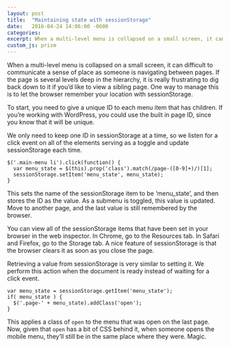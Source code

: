 ```yaml
---
layout: post
title:  "Maintaining state with sessionStorage"
date:   2016-04-24 14:06:00 -0600
categories:
excerpt: When a multi-level menu is collapsed on a small screen, it can difficult to communicate a sense of place as someone is navigating between pages. One way to manage this is to let the browser remember your location with sessionStorage.
custom_js: prism
---
```

When a multi-level menu is collapsed on a small screen, it can difficult to communicate a sense of place as someone is navigating between pages. If the page is several levels deep in the hierarchy, it is really frustrating to dig back down to it if you’d like to view a sibling page. One way to manage this is to let the browser remember your location with sessionStorage.

To start, you need to give a unique ID to each menu item that has children. If you’re working with WordPress, you could use the built in page ID, since you know that it will be unique.

We only need to keep one ID in sessionStorage at a time, so we listen for a click event on all of the elements serving as a toggle and update sessionStorage each time.

<pre><code class="language-javascript">$('.main-menu li').click(function() {
  var menu_state = $(this).prop('class').match(/page-([0-9]+)/)[1];
  sessionStorage.setItem('menu_state', menu_state);
}</code></pre>

This sets the name of the sessionStorage item to be ‘menu_state’, and then stores the ID as the value. As a submenu is toggled, this value is updated. Move to another page, and the last value is still remembered by the browser.

You can view all of the sessionStorage items that have been set in your browser in the web inspector. In Chrome, go to the Resources tab. In Safari and Firefox, go to the Storage tab. A nice feature of sessionStorage is that the browser clears it as soon as you close the page.

Retrieving a value from sessionStorage is very similar to setting it. We perform this action when the document is ready instead of waiting for a click event.

<pre><code class="language-javascript">var menu_state = sessionStorage.getItem('menu_state');
if( menu_state ) {
  $('.page-' + menu_state).addClass('open');
}</code></pre>

This applies a class of `open` to the menu that was open on the last page. Now, given that `open` has a bit of CSS behind it, when someone opens the mobile menu, they’ll still be in the same place where they were. Magic.
